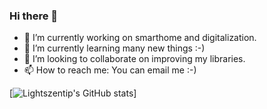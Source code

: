 ### Hi there 👋

- 🔭 I’m currently working on smarthome and digitalization.
- 🌱 I’m currently learning many new things :-)
- 👯 I’m looking to collaborate on improving my libraries.
- 📫 How to reach me: You can email me :-)

[![Lightszentip's GitHub stats](https://github-readme-stats.vercel.app/api?username=lightszentip)]
